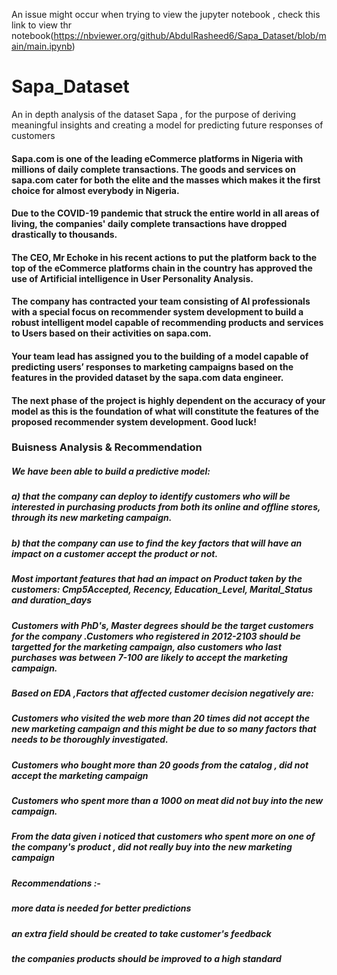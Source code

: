 An issue might occur when trying to view the jupyter notebook , check this link to view thr notebook(https://nbviewer.org/github/AbdulRasheed6/Sapa_Dataset/blob/main/main.ipynb) 

# Sapa_Dataset
An in depth analysis of the dataset Sapa , for the purpose of deriving meaningful insights and creating a model for predicting future responses of customers


####  Sapa.com is one of the leading eCommerce platforms in Nigeria with millions of daily complete transactions. The goods and services on sapa.com cater for both the elite and the masses which makes it the first choice for almost everybody in Nigeria. 
####  Due to the COVID-19 pandemic that struck the entire world in all areas of living, the companies' daily complete transactions have dropped drastically to thousands.

####  The CEO, Mr Echoke in his recent actions to put the platform back to the top of the eCommerce platforms chain in the country has approved the use of Artificial intelligence in User Personality Analysis. 
####  The company has contracted your team consisting of AI professionals with a special focus on recommender system development to build a robust intelligent model capable of recommending products and services to Users based on their activities on sapa.com.

####   Your team lead has assigned you to the building of a model capable of predicting users’ responses to marketing campaigns based on the features in the provided dataset by the sapa.com data engineer. 
####   The next phase of the project is highly dependent on the accuracy of your model as this is the foundation of what will constitute the features of the proposed recommender system development. Good luck!



### Buisness Analysis & Recommendation



#####   We have been able to build a predictive model:

#####   a) that the company can deploy to identify customers who will be interested in purchasing products from both its online and offline stores, through its new marketing campaign.

#####   b) that the company can use to find the key factors that will have an impact on a customer accept the  product or not.

#####   Most important features that had an impact on Product taken by the customers: Cmp5Accepted,  Recency, Education_Level, Marital_Status and duration_days 
#####   Customers with PhD's,  Master degrees should be the target customers for the company .Customers who registered in 2012-2103 should be targetted for the marketing campaign, also customers who last purchases was between 7-100 are likely to accept the marketing campaign.


#####  Based on EDA ,Factors that affected customer decision negatively  are:
#####  Customers who visited the web more than 20 times did not accept the new marketing campaign and this might be due to so many factors that needs to be thoroughly investigated.
#####  Customers who bought more than 20 goods from the catalog , did not accept the marketing campaign
#####  Customers who spent more than a 1000 on meat did not buy into the new campaign.
#####   From the data given  i noticed that customers who spent more on one of the company's product , did not really buy into the new marketing campaign 

##### Recommendations :-
##### more data is needed for better predictions
##### an extra field should be created to take customer's feedback
##### the  companies products should be improved to a high standard 
